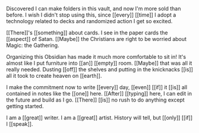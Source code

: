 Discovered I can make folders in this vault, and now I'm more sold than before. I wish I didn't stop using this, since [[every]] [[time]] I adopt a technology related to decks and randomized action I get so excited.

[[There]]'s [[something]] about cards. I see in the paper cards the [[aspect]] of Satan. [[Maybe]] the Christians are right to be worried about Magic: the Gathering.

Organizing this Obsidian has made it much more comfortable to sit in! It's almost like I put furniture into [[an]] [[empty]] room. [[Maybe]] that was all it really needed. Dusting [[off]] the shelves and putting in the knicknacks [[is]] all it took to create heaven on [[earth]].

I make the commitment now to write [[every]] day, [[even]] [[if]] it [[is]] all contained in notes like the [[one]] here. [[After]] [[typing]] here, I can edit in the future and build as I go. [[There]] [[is]] no rush to do anything except getting started.

I am a [[great]] writer. I am a [[great]] artist. History will tell, but [[only]] [[if]] I [[speak]].

